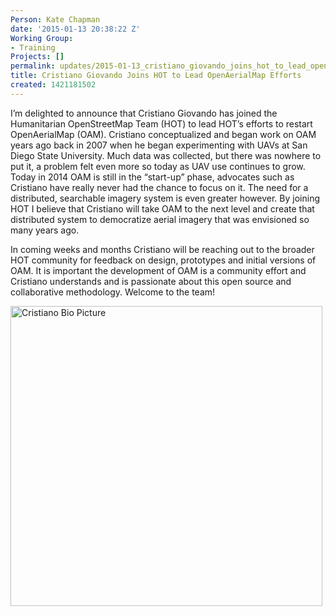 ```yaml
---
Person: Kate Chapman
date: '2015-01-13 20:38:22 Z'
Working Group:
- Training
Projects: []
permalink: updates/2015-01-13_cristiano_giovando_joins_hot_to_lead_openaerialmap_efforts
title: Cristiano Giovando Joins HOT to Lead OpenAerialMap Efforts
created: 1421181502
---
```

<p>I’m delighted to announce that Cristiano Giovando has joined the Humanitarian OpenStreetMap Team (HOT) to lead HOT’s efforts to restart OpenAerialMap (OAM). Cristiano conceptualized and began work on OAM years ago back in 2007 when he began experimenting with UAVs at San Diego State University. Much data was collected, but there was nowhere to put it, a problem felt even more so today as UAV use continues to grow. Today in 2014 OAM is still in the “start-up” phase, advocates such as Cristiano have really never had the chance to focus on it. The need for a distributed, searchable imagery system is even greater however. By joining HOT I believe that Cristiano will take OAM to the next level and create that distributed system to democratize aerial imagery that was envisioned so many years ago.&nbsp;</p><p>In coming weeks and months Cristiano will be reaching out to the broader HOT community for feedback on design, prototypes and initial versions of OAM. It is important the development of OAM is a community effort and Cristiano understands and is passionate about this open source and collaborative methodology. Welcome to the team!</p><p><img src="/sites/default/files/IMG_8849_Cri.jpg" alt="Cristiano Bio Picture" width="499" height="480"></p><p>&nbsp;</p>

